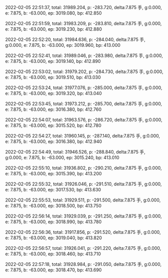 2022-02-05 22:51:37, total: 31989.204, p: -283.720, delta:7.875 手, g:0.000, e: 7.875, b: -63.000, ep: 3019.080, bp: 412.850

2022-02-05 22:51:59, total: 31983.209, p: -283.810, delta:7.875 手, g:0.000, e: 7.875, b: -63.000, ep: 3019.230, bp: 412.880

2022-02-05 22:52:20, total: 31984.636, p: -284.040, delta:7.875 手, g:0.000, e: 7.875, b: -63.000, ep: 3019.960, bp: 413.000

2022-02-05 22:52:41, total: 31989.046, p: -283.980, delta:7.875 手, g:0.000, e: 7.875, b: -63.000, ep: 3019.140, bp: 412.890

2022-02-05 22:53:02, total: 31979.202, p: -284.730, delta:7.875 手, g:0.000, e: 7.875, b: -63.000, ep: 3019.510, bp: 413.030

2022-02-05 22:53:24, total: 31977.076, p: -285.000, delta:7.875 手, g:0.000, e: 7.875, b: -63.000, ep: 3019.320, bp: 413.040

2022-02-05 22:53:45, total: 31973.212, p: -285.700, delta:7.875 手, g:0.000, e: 7.875, b: -63.000, ep: 3016.380, bp: 412.760

2022-02-05 22:54:07, total: 31963.576, p: -286.720, delta:7.875 手, g:0.000, e: 7.875, b: -63.000, ep: 3015.520, bp: 412.780

2022-02-05 22:54:27, total: 31960.145, p: -287.140, delta:7.875 手, g:0.000, e: 7.875, b: -63.000, ep: 3016.380, bp: 412.940

2022-02-05 22:54:49, total: 31946.526, p: -288.840, delta:7.875 手, g:0.000, e: 7.875, b: -63.000, ep: 3015.240, bp: 413.010

2022-02-05 22:55:10, total: 31936.802, p: -290.210, delta:7.875 手, g:0.000, e: 7.875, b: -63.000, ep: 3015.390, bp: 413.200

2022-02-05 22:55:32, total: 31926.046, p: -291.510, delta:7.875 手, g:0.000, e: 7.875, b: -63.000, ep: 3017.530, bp: 413.630

2022-02-05 22:55:53, total: 31929.511, p: -291.500, delta:7.875 手, g:0.000, e: 7.875, b: -63.000, ep: 3018.500, bp: 413.750

2022-02-05 22:56:14, total: 31929.039, p: -291.250, delta:7.875 手, g:0.000, e: 7.875, b: -63.000, ep: 3018.990, bp: 413.780

2022-02-05 22:56:36, total: 31917.856, p: -291.520, delta:7.875 手, g:0.000, e: 7.875, b: -63.000, ep: 3019.040, bp: 413.820

2022-02-05 22:56:57, total: 31926.041, p: -291.220, delta:7.875 手, g:0.000, e: 7.875, b: -63.000, ep: 3018.460, bp: 413.710

2022-02-05 22:57:18, total: 31928.984, p: -291.050, delta:7.875 手, g:0.000, e: 7.875, b: -63.000, ep: 3018.470, bp: 413.690